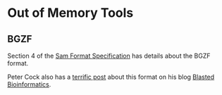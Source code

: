 # Out of Memory Tools

## BGZF

Section 4 of the [Sam Format
Specification](http://samtools.github.io/hts-specs/SAMv1.pdf) has details about
the BGZF format.

Peter Cock also has a [terrific
post](http://blastedbio.blogspot.com/2011/11/bgzf-blocked-bigger-better-gzip.html)
about this format on his blog [Blasted
Bioinformatics](http://blastedbio.blogspot.com/).

